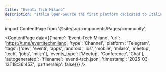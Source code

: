 ```yaml
---
title: "Eventi Tech Milano"
description: "Italia Open-Source the first platform dedicated to Italian open-source world."
---
```

import ContentPage from '@site/src/components/Pages/community';

<ContentPage
    data={{'name': 'Eventi Tech Milano', 'url': 'https://t.me/eventitechmilano', 'type': 'Channel', 'platform': 'Telegram', 'tags': ['dev', 'eventi', 'apps', 'android', 'ios', 'mobile', 'milano', 'meetup', 'tech', 'jobs', 'milan'], 'events_type': ['Meetup', 'Conference', 'Chat'], 'autogenerated': {'filename': 'eventi-tech.json', 'timestamp': '2025-03-13T18:36:45Z', 'partnership': false}}}
/>
